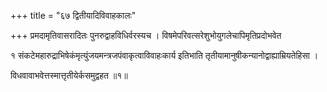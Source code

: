 +++
title = "६७ द्वितीयादिविवाहकालः"

+++
प्रमदामृतिवासरादितः पुनरुद्वाहविधिर्वरस्यच । विषमेपरिवत्सरेशुभोयुगलेचापिमृतिप्रदोभवेत

१ संकटेमहारुद्राभिषेकंमृत्युंजयमन्त्रजपंवाकृत्वाविवाहःकार्य इतिभाति तृतीयामानुषीकन्यानोद्वाह्याम्रियतेहिसा ।

विधवावाभवेत्तस्मात्तृतीयेर्कसमुद्वहत ॥१॥
